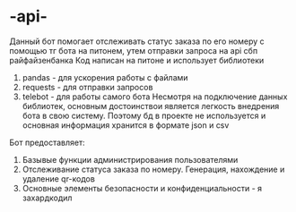 # -api-
Данный бот помогает отслеживать статус заказа по его номеру с помощью тг бота на питонем, утем отправки запроса на api сбп райфайзенбанка
Код написан на питоне и использует библиотеки
1) pandas - для ускорения работы с файлами
2) requests - для отправки запросов
3) telebot - для работы самого бота
Несмотря на подключение данных библиотек, основным достоинствои является легкость внедрения бота в свою систему. Поэтому бд в проекте не используется и основная информация хранится в формате json и csv

Бот предоставляет:
1) Базывые функции администрирования пользователями
2) Отслеживание статуса заказа по номеру. Генерация, нахождение и удаление qr-кодов
3) Основные элементы безопасности и конфиденциальности - я захардкодил
